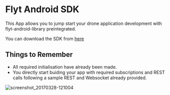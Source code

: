 # Flyt Android SDK
This App allows you to jump start your drone application development with flyt-android-library preintegrated.

You can download the SDK from [here](https://flyt.blob.core.windows.net/flytos/downloads/sdk/Flyt_Android_SDK.zip)

## Things to Remember

* All required initialisation have already been made.
* You directly start buiding your app with required subscriptions and REST calls following a sample REST and Websocket already provided. 

![screenshot_20170328-121004](https://cloud.githubusercontent.com/assets/6880872/24395018/be069160-13bb-11e7-972b-87a18146902d.png)
